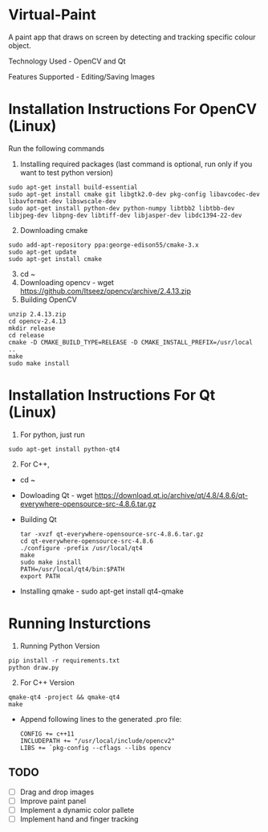 # Virtual-Paint
A paint app that draws on screen by detecting and tracking specific colour object.

Technology Used - OpenCV and Qt

Features Supported - Editing/Saving Images

# Installation Instructions For OpenCV (Linux)

Run the following commands

1. Installing required packages (last command is optional, run only if you want to test python version)
  
  ```
  sudo apt-get install build-essential
  sudo apt-get install cmake git libgtk2.0-dev pkg-config libavcodec-dev libavformat-dev libswscale-dev
  sudo apt-get install python-dev python-numpy libtbb2 libtbb-dev libjpeg-dev libpng-dev libtiff-dev libjasper-dev libdc1394-22-dev
  ```
2. Downloading cmake
  
  ```
  sudo add-apt-repository ppa:george-edison55/cmake-3.x
  sudo apt-get update
  sudo apt-get install cmake
  ```
3. cd ~
4. Downloading opencv - wget https://github.com/Itseez/opencv/archive/2.4.13.zip
5. Building OpenCV
  
  ```
  unzip 2.4.13.zip
  cd opencv-2.4.13
  mkdir release
  cd release
  cmake -D CMAKE_BUILD_TYPE=RELEASE -D CMAKE_INSTALL_PREFIX=/usr/local ..
  make
  sudo make install
  ```

# Installation Instructions For Qt (Linux)

1. For python, just run 

  ```
  sudo apt-get install python-qt4
  ```
  
2. For C++,
  * cd ~
  * Dowloading Qt - wget https://download.qt.io/archive/qt/4.8/4.8.6/qt-everywhere-opensource-src-4.8.6.tar.gz
  * Building Qt
    
    ```
    tar -xvzf qt-everywhere-opensource-src-4.8.6.tar.gz
    cd qt-everywhere-opensource-src-4.8.6
    ./configure -prefix /usr/local/qt4
    make
    sudo make install
    PATH=/usr/local/qt4/bin:$PATH
    export PATH
    ```
  * Installing qmake - sudo apt-get install qt4-qmake

# Running Insturctions

1. Running Python Version
  
  ```
  pip install -r requirements.txt
  python draw.py
  ```
2. For C++ Version
  
  ```
  qmake-qt4 -project && qmake-qt4
  make
  ```
  * Append following lines to the generated .pro file:
    
    ```
    CONFIG += c++11
    INCLUDEPATH += "/usr/local/include/opencv2"
    LIBS += `pkg-config --cflags --libs opencv
    ```

## TODO
  - [ ] Drag and drop images
  - [ ] Improve paint panel
  - [ ] Implement a dynamic color pallete
  - [ ] Implement hand and finger tracking